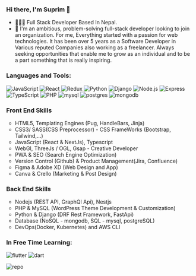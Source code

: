 ### Hi there, I'm Suprim 👋
- 👩🏻‍💻 Full Stack Developer Based In Nepal.
- 🌱 I'm an ambitious, problem-solving full-stack developer looking to join an organization. For me, Everything started with a passion for web technologies. It has been over 5 years as a Software Developer in Various reputed Companies also working as a freelancer. Always seeking opportunities that enable me to grow as an individual and to be a part something that is really inspiring.


### Languages and Tools:

<p>
 <img src="https://img.shields.io/badge/JavaScript-F7DF1E?style=for-the-badge&logo=javascript&logoColor=black" alt="JavaScript">
 <img src="https://img.shields.io/badge/React-20232A?style=for-the-badge&logo=react&logoColor=61DAFB" alt="React">
 <img src="https://img.shields.io/badge/Redux-593D88?style=for-the-badge&logo=redux&logoColor=white" alt="Redux">
 <img src="https://img.shields.io/badge/Python-14354C?style=for-the-badge&logo=python&logoColor=white" alt="Python">
  <img src="https://img.shields.io/badge/Django-092E20?style=for-the-badge&logo=django&logoColor=white" alt="Django">
 <img src="https://img.shields.io/badge/Node.js-43853D?style=for-the-badge&logo=node.js&logoColor=white" alt="Node.js">
 <img src="https://img.shields.io/badge/Express.js-404D59?style=for-the-badge" alt="Express">
 <img src="https://img.shields.io/badge/TypeScript-007ACC?style=for-the-badge&logo=typescript&logoColor=white" alt="TypeScript">
 <img src="https://img.shields.io/badge/PHP-777BB4?style=for-the-badge&logo=php&logoColor=white" alt="PHP">
 <img src="https://img.shields.io/badge/MySQL-00000F?style=for-the-badge&logo=mysql&logoColor=white" alt="mysql">
 <img src="https://img.shields.io/badge/PostgreSQL-316192?style=for-the-badge&logo=postgresql&logoColor=white" alt="postgres">
 <img src="https://img.shields.io/badge/MongoDB-4EA94B?style=for-the-badge&logo=mongodb&logoColor=white" alt="mongodb">
</p>

<p align="left">  
 <ul style="list-style:none;padding:0rem;">
       <li>
        <h3>Front End Skills</h3>
         <ul>
           <li>HTML5, Templating Engines (Pug, HandleBars, Jinja)</li>
           <li>CSS3/ SASS(CSS Preprocessor) -  CSS FrameWorks (Bootstrap, Tailwind,...)</li>
           <li>JavaScript (React & NextJs), Typescript</li>
           <li>WebGl, ThreeJs / OGL, Gsap -  Creative Developer</li>
           <li>PWA & SEO (Search Engine Optimization)</li>
           <li>Version Control (Github) & Product Management(Jira, Confluence) </li>
           <li>Figma & Adobe XD (Web Design and App) </li>
           <li>Canva & Crello (Marketing & Post Design) </li>
         </ul>
       </li>
       <li>
        <h3>Back End Skills</h3>
         <ul>
           <li>Nodejs (REST API, GraphQl Api), Nestjs</li>
           <li>PHP & MySQL (WordPress Theme Development & Customization)</li>
           <li>Python & Django (DRF Rest Framework, FastApi)</li>
           <li>Database (NoSQL - mongodb, SQL - mysql, postgreSQL)</li>
           <li>DevOps(Docker, Kubernetes) and AWS CLI</li>
        </ul>
       </li>
   </ul>
    <ul style="list-style:none;padding:0rem;">
       <li>
        <h3>In Free Time Learning: </h3>
        <img src="https://img.shields.io/badge/Flutter-02569B?style=for-the-badge&logo=flutter&logoColor=white" alt="flutter">
        <img src="https://img.shields.io/badge/Dart-0175C2?style=for-the-badge&logo=dart&logoColor=white" alt="dart">
       </li>
   </ul>
</p>

<img src="https://github-readme-stats.vercel.app/api?username=suprim12&theme=blue-green" alt="repo">


[website]: https://suprimgolay.com.np
